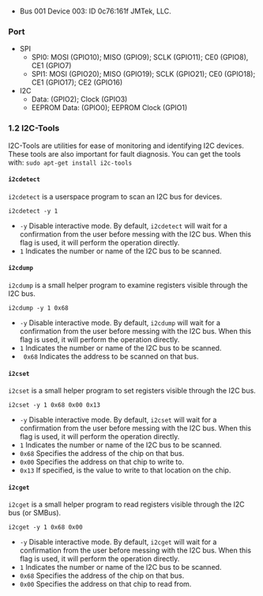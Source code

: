 ### 
- Bus 001 Device 003: ID 0c76:161f JMTek, LLC.


### Port
-   SPI
    -   SPI0: MOSI (GPIO10); MISO (GPIO9); SCLK (GPIO11); CE0 (GPIO8), CE1 (GPIO7)
    -   SPI1: MOSI (GPIO20); MISO (GPIO19); SCLK (GPIO21); CE0 (GPIO18); CE1 (GPIO17); CE2 (GPIO16)
-   I2C
    -   Data: (GPIO2); Clock (GPIO3)
    -   EEPROM Data: (GPIO0); EEPROM Clock (GPIO1)

### 1.2 I2C-Tools
I2C-Tools are utilities for ease of monitoring and identifying I2C devices. These tools are also important for fault diagnosis. You can get the tools with: `sudo apt-get install i2c-tools`

#### `i2cdetect`
 `i2cdetect` is a userspace program to scan an I2C bus for devices.
 
`i2cdetect -y 1`

- `-y` Disable interactive mode. By default, `i2cdetect` will wait for a confirmation from the user before messing with the I2C bus. When this flag is used, it will perform the operation directly.
- `1` Indicates the number or name of the I2C bus to be scanned.

#### `i2cdump`
`i2cdump` is a small helper program to examine registers visible through the I2C bus.

`i2cdump -y 1 0x68`

-   `-y` Disable interactive mode. By default, `i2cdump` will wait for a confirmation from the user before messing with the I2C bus. When this flag is used, it will perform the operation directly.
-   `1` Indicates the number or name of the I2C bus to be scanned.
-  ` 0x68` Indicates the address to be scanned on that bus.

#### `i2cset` 
`i2cset` is a small helper program to set registers visible through the I2C bus.

`i2cset -y 1 0x68 0x00 0x13`

- `-y` Disable interactive mode. By default, `i2cset` will wait for a confirmation from the user before messing with the I2C bus. When this flag is used, it will perform the operation directly.
- `1` Indicates the number or name of the I2C bus to be scanned.
- `0x68` Specifies the address of the chip on that bus.
- `0x00` Specifies the address on that chip to write to.
- `0x13` If specified, is the value to write to that location on the chip.

#### `i2cget` 
`i2cget`  is a small helper program to read registers visible through the I2C bus (or SMBus).

`i2cget -y 1 0x68 0x00`

- `-y` Disable interactive mode. By default, `i2cget` will wait for a confirmation from the user before messing with the I2C bus. When this flag is used, it will perform the operation directly.
- `1` Indicates the number or name of the I2C bus to be scanned.
- `0x68` Specifies the address of the chip on that bus.
- `0x00` Specifies the address on that chip to read from.
<!--stackedit_data:
eyJoaXN0b3J5IjpbMjkwMjU5NzQyLC0xNzM0MjU4NTM3LC02Nj
czNzQxMTJdfQ==
-->